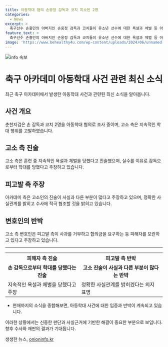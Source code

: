 ```yaml
---
title: 아동학대 혐의 손웅정 감독과 코치 피소된 2명
categories:
  - News
excerpt: >
  축구선수 손흥민의 아버지인 손웅정 감독과 코치들이 유소년 선수에 대한 욕설과 체벌 등 아동학대 혐의로 검찰 조사를 받고 있다. A군 측은 훈련 중 욕설과 체벌을 당했고, 이를 고소하며 사건이 검찰에 넘어갔다. 손 감독 측은 주장이 사실과 다르다며 수사에 적극 협조하고 있으며, 합의금 문제로 사과와 해결을 시도했지만 합의에 이르지 못했다고 밝혔다. A군 측 변호인은 지속적인 학대를 고발했으며, 손 감독이 사과나 연락 없이 합의금을 요구하고 있다고 주장했다.
feature_text: >
  축구선수 손흥민의 아버지인 손웅정 감독과 코치들이 유소년 선수에 대한 욕설과 체벌 등 아동학대 혐의로 검찰 조사를 받고 있다. A군 측은 훈련 중 욕설과 체벌을 당했고, 이를 고소하며 사건이 검찰에 넘어갔다. 손 감독 측은 주장이 사실과 다르다며 수사에 적극 협조하고 있으며, 합의금 문제로 사과와 해결을 시도했지만 합의에 이르지 못했다고 밝혔다. A군 측 변호인은 지속적인 학대를 고발했으며, 손 감독이 사과나 연락 없이 합의금을 요구하고 있다고 주장했다.
image: 'https://www.behealthy4u.com/wp-content/uploads/2024/06/unnamed-file.png'
---
```


<p><img src="https://www.behealthy4u.com/wp-content/uploads/2024/06/unnamed-file.png" alt="info 속보" /></p>

<h1>축구 아카데미 아동학대 사건 관련 최신 소식</h1>

<p data-ke-size="size16">최근 축구 아카데미에서 발생한 아동학대 사건과 관련된 최신 소식을 알아봅니다.</p>

<h2 data-ke-size="size26">사건 개요</h2>

<p data-ke-size="size16">춘천지검은 손 감독과 코치 2명을 아동학대 혐의로 조사 중이며, 고소 측은 지속적인 학대 행위를 고발하였습니다.</p>

<h2 data-ke-size="size26">고소 측 진술</h2>

<p data-ke-size="size16">고소 측은 훈련 중 지속적인 욕설과 체벌을 당했다고 진술했으며, 실수를 이유로 감독으로부터 학대를 당했다고 주장하고 있습니다.</p>

<h2 data-ke-size="size26">피고발 측 주장</h2>

<p data-ke-size="size16">아카데미 측은 고소인의 진술이 사실과 다른 부분이 많다고 주장하고 있으며, 정확한 사실관계를 밝히고 수사에 적극 협조할 것을 밝히고 있습니다.</p>

<h2 data-ke-size="size26">변호인의 반박</h2>

<p data-ke-size="size16">고소 측 변호인은 피고발 측이 사과를 거부하고 합의금을 요구하는 등 피해자를 모란하고 있다고 주장하고 있습니다.</p>

<hr>

<table>
  <tr>
    <th>피해자 측 진술</th>
    <th>피고발 측 반박</th>
  </tr>
  <tr>
    <td style="text-align: center; height: 17px;"><b>손 감독으로부터 학대를 당했다는 진술</b></td>
    <td style="text-align: center; height: 17px;"><b>고소 진술이 사실과 다른 부분이 많다는 반박</b></td>
  </tr>
  <tr>
    <td>지속적인 욕설과 체벌을 당했다고 주장</td>
    <td>정확한 사실관계를 밝히겠다는 의지 표명</td>
  </tr>
</table>

<ul>
  <li>현재까지의 소식을 종합해보면, 아동학대 사건에 대한 입증과 반박이 계속되고 있습니다.</li>
</ul>

<p data-ke-size="size16">이러한 상황에서는 신중한 판단과 사실근거에 기반한 해결이 중요한 부분으로 보입니다. 향후 수사와 재판의 결과가 기대됩니다.</p>
생생한 뉴스, <a href="https://onioninfo.kr" rel="dofollow">onioninfo.kr</a>


